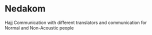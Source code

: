 # Nedakom
Hajj Communication with different translators and communication for Normal and Non-Acoustic people
